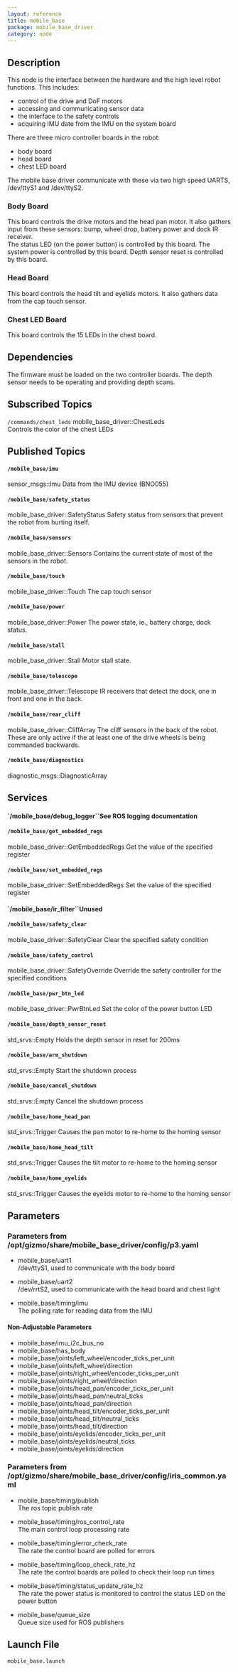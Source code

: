 ```yaml
---
layout: reference
title: mobile_base
package: mobile_base_driver
category: node
---
```


## Description
This node is the interface between the hardware and the high level
robot functions. This includes:

  * control of the drive and DoF motors
  * accessing and communicating sensor data
  * the interface to the safety controls
  * acquiring IMU date from the IMU on the system board

There are three micro controller boards in the robot:

  * body board
  * head board
  * chest LED board

The mobile base driver communicate with these via two high speed UARTS, /dev/ttyS1 and /dev/ttyS2.

### Body Board
This board controls the drive motors and the head pan motor. It also gathers input from these sensors: bump, wheel drop, battery power and dock IR receiver.  
The status LED (on the power button) is controlled by this board.
The system power is controlled by this board.
Depth sensor reset is controlled by this board.

### Head Board
This board controls the head tilt and eyelids motors. It also gathers data from the cap touch sensor.

### Chest LED Board
This board controls the 15 LEDs in the chest board.

## Dependencies
The firmware must be loaded on the two controller boards. The depth
sensor needs to be operating and providing depth scans.

## Subscribed Topics
``/commands/chest_leds`` mobile_base_driver::ChestLeds  
Controls the color of the chest LEDs  

## Published Topics
#### `/mobile_base/imu`
sensor_msgs::Imu
Data from the IMU device (BNO055)

#### `/mobile_base/safety_status`
mobile_base_driver::SafetyStatus
Safety status from sensors that prevent the robot from hurting itself.  

#### `/mobile_base/sensors`
mobile_base_driver::Sensors
Contains the current state of most of the sensors in the robot.  

#### `/mobile_base/touch`
mobile_base_driver::Touch
The cap touch sensor  

#### `/mobile_base/power`
mobile_base_driver::Power
The power state, ie., battery charge, dock status.  

#### `/mobile_base/stall`
mobile_base_driver::Stall
Motor stall state.  

#### `/mobile_base/telescope`
mobile_base_driver::Telescope
IR receivers that detect the dock, one in front and one in the back.  

#### `/mobile_base/rear_cliff`
mobile_base_driver::CliffArray
The cliff sensors in the back of the robot. These are only active if the at least one of the drive wheels is being commanded backwards.  

#### `/mobile_base/diagnostics`
diagnostic_msgs::DiagnosticArray 

## Services
#### `/mobile_base/debug_logger``See ROS logging documentation  

#### `/mobile_base/get_embedded_regs`
mobile_base_driver::GetEmbeddedRegs
Get the value of the specified register  

#### `/mobile_base/set_embedded_regs`
mobile_base_driver::SetEmbeddedRegs
Set the value of the specified register  

#### `/mobile_base/ir_filter``Unused  

#### `/mobile_base/safety_clear`
mobile_base_driver::SafetyClear
Clear the specified safety condition  

#### `/mobile_base/safety_control`
mobile_base_driver::SafetyOverride
Override the safety controller for the specified conditions  

#### `/mobile_base/pwr_btn_led`
mobile_base_driver::PwrBtnLed
Set the color of the power button LED  

#### `/mobile_base/depth_sensor_reset`
std_srvs::Empty
Holds the depth sensor in reset for 200ms  

#### `/mobile_base/arm_shutdown`
std_srvs::Empty
Start the shutdown process  

#### `/mobile_base/cancel_shutdown`
std_srvs::Empty
Cancel the shutdown process  

#### `/mobile_base/home_head_pan`
std_srvs::Trigger
Causes the pan motor to re-home to the homing sensor  

#### `/mobile_base/home_head_tilt`
std_srvs::Trigger
Causes the tilt motor to re-home to the homing sensor  

#### `/mobile_base/home_eyelids`
std_srvs::Trigger
Causes the eyelids motor to re-home to the homing sensor  

## Parameters
### Parameters from /opt/gizmo/share/mobile_base_driver/config/p3.yaml

* mobile_base/uart1  
  /dev/ttyS1, used to communicate with the body board  

* mobile_base/uart2  
/dev/rrtS2, used to communicate with the head board and chest light  

* mobile_base/timing/imu  
The polling rate for reading data from the IMU

#### Non-Adjustable Parameters
* mobile_base/imu_i2c_bus_no
* mobile_base/has_body
* mobile_base/joints/left_wheel/encoder_ticks_per_unit
* mobile_base/joints/left_wheel/direction
* mobile_base/joints/right_wheel/encoder_ticks_per_unit
* mobile_base/joints/right_wheel/direction
* mobile_base/joints/head_pan/encoder_ticks_per_unit
* mobile_base/joints/head_pan/neutral_ticks
* mobile_base/joints/head_pan/direction
* mobile_base/joints/head_tilt/encoder_ticks_per_unit
* mobile_base/joints/head_tilt/neutral_ticks
* mobile_base/joints/head_tilt/direction
* mobile_base/joints/eyelids/encoder_ticks_per_unit
* mobile_base/joints/eyelids/neutral_ticks
* mobile_base/joints/eyelids/direction

### Parameters from /opt/gizmo/share/mobile_base_driver/config/iris_common.yaml

* mobile_base/timing/publish  
The ros topic publish rate  

* mobile_base/timing/ros_control_rate  
The main control loop processing rate  

* mobile_base/timing/error_check_rate  
The rate the control board are polled for errors  

* mobile_base/timing/loop_check_rate_hz  
The rate the control boards are polled to check their loop run times  

* mobile_base/timing/status_update_rate_hz  
The rate the power status is monitored to control the status LED on the power button  

* mobile_base/queue_size  
Queue size used for ROS publishers

## Launch File
``mobile_base.launch``  
